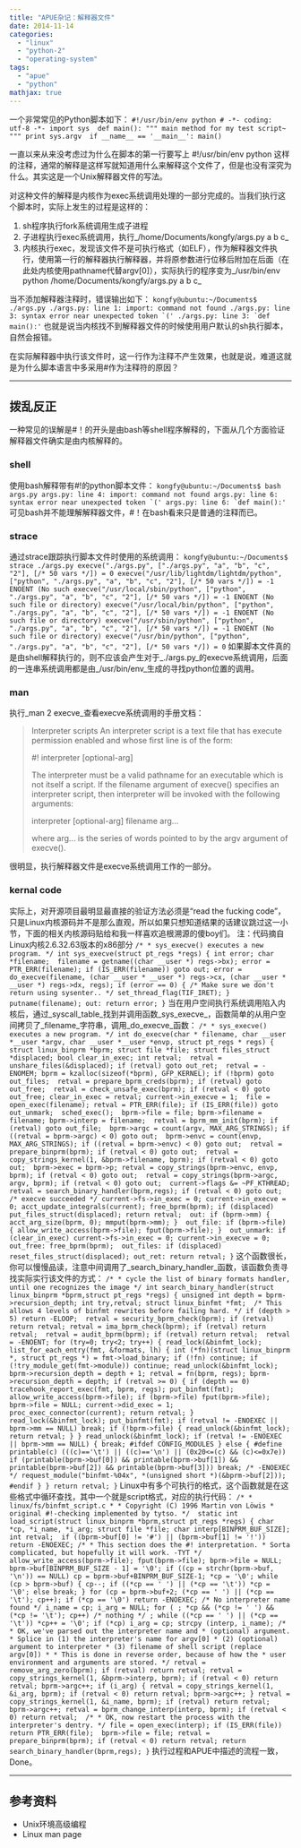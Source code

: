 ```yaml
---
title: "APUE杂记：解释器文件"
date: 2014-11-14
categories: 
  - "linux"
  - "python-2"
  - "operating-system"
tags: 
  - "apue"
  - "python"
mathjax: true
---
```


一个非常常见的Python脚本如下： `#!/usr/bin/env python # -*- coding: utf-8 -*- import sys  def main(): """ main method for my test script~ """ print sys.argv  if __name__ == '__main__': main()`

一直以来从来没考虑过为什么在脚本的第一行要写上 #!/usr/bin/env python 这样的注释，通常的解释是这样写就知道用什么来解释这个文件了，但是也没有深究为什么。其实这是一个Unix解释器文件的写法。

<!--more-->

对这种文件的解释是内核作为exec系统调用处理的一部分完成的。当我们执行这个脚本时，实际上发生的过程是这样的：

1. sh程序执行fork系统调用生成子进程
2. 子进程执行exec系统调用，执行_/home/Documents/kongfy/args.py a b c_
3. 内核执行exec，发现该文件不是可执行格式（如ELF），作为解释器文件执行，使用第一行的解释器执行解释器，并将原参数进行位移后附加在后面（在此处内核使用pathname代替argv\[0\]），实际执行的程序变为_/usr/bin/env python /home/Documents/kongfy/args.py a b c_

当不添加解释器注释时，错误输出如下： ``kongfy@ubuntu:~/Documents$ ./args.py ./args.py: line 1: import: command not found ./args.py: line 3: syntax error near unexpected token `(' ./args.py: line 3: `def main():'`` 也就是说当内核找不到解释器文件的时候使用用户默认的sh执行脚本，自然会报错。

在实际解释器中执行该文件时，这一行作为注释不产生效果，也就是说，难道这就是为什么脚本语言中多采用#作为注释符的原因？

* * *

## 拨乱反正

一种常见的误解是#！的开头是由bash等shell程序解释的，下面从几个方面验证解释器文件确实是由内核解释的。

### shell

使用bash解释带有#!的python脚本文件： ``kongfy@ubuntu:~/Documents$ bash args.py args.py: line 4: import: command not found args.py: line 6: syntax error near unexpected token `(' args.py: line 6: `def main():'`` 可见bash并不能理解解释器文件，#！在bash看来只是普通的注释而已。

### strace

通过strace跟踪执行脚本文件时使用的系统调用： `kongfy@ubuntu:~/Documents$ strace ./args.py execve("./args.py", ["./args.py", "a", "b", "c", "2"], [/* 50 vars */]) = 0 execve("/usr/lib/lightdm/lightdm/python", ["python", "./args.py", "a", "b", "c", "2"], [/* 50 vars */]) = -1 ENOENT (No such execve("/usr/local/sbin/python", ["python", "./args.py", "a", "b", "c", "2"], [/* 50 vars */]) = -1 ENOENT (No such file or directory) execve("/usr/local/bin/python", ["python", "./args.py", "a", "b", "c", "2"], [/* 50 vars */]) = -1 ENOENT (No such file or directory) execve("/usr/sbin/python", ["python", "./args.py", "a", "b", "c", "2"], [/* 50 vars */]) = -1 ENOENT (No such file or directory) execve("/usr/bin/python", ["python", "./args.py", "a", "b", "c", "2"], [/* 50 vars */]) = 0` 如果脚本文件真的是由shell解释执行的，则不应该会产生对于_./args.py_的execve系统调用，后面的一连串系统调用都是由_/usr/bin/env_生成的寻找python位置的调用。

### man

执行_man 2 execve_查看execve系统调用的手册文档：

> Interpreter scripts An interpreter script is a text file that has execute permission enabled and whose first line is of the form:
> 
> #! interpreter \[optional-arg\]
> 
> The interpreter must be a valid pathname for an executable which is not itself a script. If the filename argument of execve() specifies an interpreter script, then interpreter will be invoked with the following arguments:
> 
> interpreter \[optional-arg\] filename arg...
> 
> where arg... is the series of words pointed to by the argv argument of execve().

很明显，执行解释器文件是execve系统调用工作的一部分。

### kernal code

实际上，对开源项目最明显最直接的验证方法必须是“read the fucking code”，只是Linux内核源码并不是那么直观，所以如果只想知道结果的话建议跳过这一小节，下面的相关内核源码贴给和我一样喜欢追根溯源的傻boy们。 注：代码摘自Linux内核2.6.32.63版本的x86部分 `/* * sys_execve() executes a new program. */ int sys_execve(struct pt_regs *regs) { int error; char *filename;  filename = getname((char __user *) regs->bx); error = PTR_ERR(filename); if (IS_ERR(filename)) goto out; error = do_execve(filename, (char __user * __user *) regs->cx, (char __user * __user *) regs->dx, regs); if (error == 0) { /* Make sure we don't return using sysenter.. */ set_thread_flag(TIF_IRET); } putname(filename); out: return error; }` 当在用户空间执行系统调用陷入内核后，通过_syscall\_table_找到并调用函数_sys\_execve_，函数简单的从用户空间拷贝了_filename_字符串，调用_do\_execve_函数： `/* * sys_execve() executes a new program. */ int do_execve(char * filename, char __user *__user *argv, char __user *__user *envp, struct pt_regs * regs) { struct linux_binprm *bprm; struct file *file; struct files_struct *displaced; bool clear_in_exec; int retval;  retval = unshare_files(&displaced); if (retval) goto out_ret;  retval = -ENOMEM; bprm = kzalloc(sizeof(*bprm), GFP_KERNEL); if (!bprm) goto out_files;  retval = prepare_bprm_creds(bprm); if (retval) goto out_free;  retval = check_unsafe_exec(bprm); if (retval < 0) goto out_free; clear_in_exec = retval; current->in_execve = 1;  file = open_exec(filename); retval = PTR_ERR(file); if (IS_ERR(file)) goto out_unmark;  sched_exec();  bprm->file = file; bprm->filename = filename; bprm->interp = filename;  retval = bprm_mm_init(bprm); if (retval) goto out_file;  bprm->argc = count(argv, MAX_ARG_STRINGS); if ((retval = bprm->argc) < 0) goto out;  bprm->envc = count(envp, MAX_ARG_STRINGS); if ((retval = bprm->envc) < 0) goto out;  retval = prepare_binprm(bprm); if (retval < 0) goto out;  retval = copy_strings_kernel(1, &bprm->filename, bprm); if (retval < 0) goto out;  bprm->exec = bprm->p; retval = copy_strings(bprm->envc, envp, bprm); if (retval < 0) goto out;  retval = copy_strings(bprm->argc, argv, bprm); if (retval < 0) goto out;  current->flags &= ~PF_KTHREAD; retval = search_binary_handler(bprm,regs); if (retval < 0) goto out;  /* execve succeeded */ current->fs->in_exec = 0; current->in_execve = 0; acct_update_integrals(current); free_bprm(bprm); if (displaced) put_files_struct(displaced); return retval;  out: if (bprm->mm) { acct_arg_size(bprm, 0); mmput(bprm->mm); }  out_file: if (bprm->file) { allow_write_access(bprm->file); fput(bprm->file); }  out_unmark: if (clear_in_exec) current->fs->in_exec = 0; current->in_execve = 0;  out_free: free_bprm(bprm);  out_files: if (displaced) reset_files_struct(displaced); out_ret: return retval; }` 这个函数很长，你可以慢慢品读，注意中间调用了_search\_binary\_handler_函数，该函数负责寻找实际实行该文件的方式： `/* * cycle the list of binary formats handler, until one recognizes the image */ int search_binary_handler(struct linux_binprm *bprm,struct pt_regs *regs) { unsigned int depth = bprm->recursion_depth; int try,retval; struct linux_binfmt *fmt;  /* This allows 4 levels of binfmt rewrites before failing hard. */ if (depth > 5) return -ELOOP;  retval = security_bprm_check(bprm); if (retval) return retval; retval = ima_bprm_check(bprm); if (retval) return retval;  retval = audit_bprm(bprm); if (retval) return retval;  retval = -ENOENT; for (try=0; try<2; try++) { read_lock(&binfmt_lock); list_for_each_entry(fmt, &formats, lh) { int (*fn)(struct linux_binprm *, struct pt_regs *) = fmt->load_binary; if (!fn) continue; if (!try_module_get(fmt->module)) continue; read_unlock(&binfmt_lock); bprm->recursion_depth = depth + 1; retval = fn(bprm, regs); bprm->recursion_depth = depth; if (retval >= 0) { if (depth == 0) tracehook_report_exec(fmt, bprm, regs); put_binfmt(fmt); allow_write_access(bprm->file); if (bprm->file) fput(bprm->file); bprm->file = NULL; current->did_exec = 1; proc_exec_connector(current); return retval; } read_lock(&binfmt_lock); put_binfmt(fmt); if (retval != -ENOEXEC || bprm->mm == NULL) break; if (!bprm->file) { read_unlock(&binfmt_lock); return retval; } } read_unlock(&binfmt_lock); if (retval != -ENOEXEC || bprm->mm == NULL) { break; #ifdef CONFIG_MODULES } else { #define printable(c) (((c)=='\t') || ((c)=='\n') || (0x20<=(c) && (c)<=0x7e)) if (printable(bprm->buf[0]) && printable(bprm->buf[1]) && printable(bprm->buf[2]) && printable(bprm->buf[3])) break; /* -ENOEXEC */ request_module("binfmt-%04x", *(unsigned short *)(&bprm->buf[2])); #endif } } return retval; }` Linux中有多个可执行的格式，这个函数就是在这些格式中循环查找，其中一个就是script格式，对应的执行代码： `/* * linux/fs/binfmt_script.c * * Copyright (C) 1996 Martin von Löwis * original #!-checking implemented by tytso. */  static int load_script(struct linux_binprm *bprm,struct pt_regs *regs) { char *cp, *i_name, *i_arg; struct file *file; char interp[BINPRM_BUF_SIZE]; int retval;  if ((bprm->buf[0] != '#') || (bprm->buf[1] != '!')) return -ENOEXEC; /* * This section does the #! interpretation. * Sorta complicated, but hopefully it will work. -TYT */  allow_write_access(bprm->file); fput(bprm->file); bprm->file = NULL;  bprm->buf[BINPRM_BUF_SIZE - 1] = '\0'; if ((cp = strchr(bprm->buf, '\n')) == NULL) cp = bprm->buf+BINPRM_BUF_SIZE-1; *cp = '\0'; while (cp > bprm->buf) { cp--; if ((*cp == ' ') || (*cp == '\t')) *cp = '\0'; else break; } for (cp = bprm->buf+2; (*cp == ' ') || (*cp == '\t'); cp++); if (*cp == '\0') return -ENOEXEC; /* No interpreter name found */ i_name = cp; i_arg = NULL; for ( ; *cp && (*cp != ' ') && (*cp != '\t'); cp++) /* nothing */ ; while ((*cp == ' ') || (*cp == '\t')) *cp++ = '\0'; if (*cp) i_arg = cp; strcpy (interp, i_name); /* * OK, we've parsed out the interpreter name and * (optional) argument. * Splice in (1) the interpreter's name for argv[0] * (2) (optional) argument to interpreter * (3) filename of shell script (replace argv[0]) * * This is done in reverse order, because of how the * user environment and arguments are stored. */ retval = remove_arg_zero(bprm); if (retval) return retval; retval = copy_strings_kernel(1, &bprm->interp, bprm); if (retval < 0) return retval; bprm->argc++; if (i_arg) { retval = copy_strings_kernel(1, &i_arg, bprm); if (retval < 0) return retval; bprm->argc++; } retval = copy_strings_kernel(1, &i_name, bprm); if (retval) return retval; bprm->argc++; retval = bprm_change_interp(interp, bprm); if (retval < 0) return retval;  /* * OK, now restart the process with the interpreter's dentry. */ file = open_exec(interp); if (IS_ERR(file)) return PTR_ERR(file);  bprm->file = file; retval = prepare_binprm(bprm); if (retval < 0) return retval; return search_binary_handler(bprm,regs); }` 执行过程和APUE中描述的流程一致，Done。

* * *

## 参考资料

- Unix环境高级编程
- Linux man page
